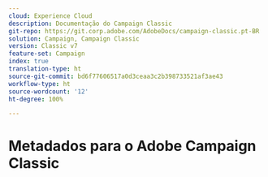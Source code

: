 ```yaml
---
cloud: Experience Cloud
description: Documentação do Campaign Classic
git-repo: https://git.corp.adobe.com/AdobeDocs/campaign-classic.pt-BR
solution: Campaign, Campaign Classic
version: Classic v7
feature-set: Campaign
index: true
translation-type: ht
source-git-commit: bd6f77606517a0d3ceaa3c2b398733521af3ae43
workflow-type: ht
source-wordcount: '12'
ht-degree: 100%

---
```



# Metadados para o Adobe Campaign Classic
